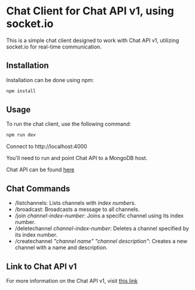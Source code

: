 # Chat Client for Chat API v1, using socket.io

This is a simple chat client designed to work with Chat API v1, utilizing socket.io for real-time communication.

## Installation

Installation can be done using npm:

```bash
npm install
```

## Usage

To run the chat client, use the following command:

```bash
npm run dev
```

Connect to http://localhost:4000

You'll need to run and point Chat API to a MongoDB host.

Chat API can be found [here](https://github.com/InternetKungen/chat-API_v1)

## Chat Commands

- /listchannels: Lists channels with _index numbers_.
- /broadcast: Broadcasts a message to all channels.
- /join _channel-index-number_: Joins a specific channel using its index number.
- /deletechannel _channel-index-number_: Deletes a channel specified by its index number.
- /createchannel _"channel name"_ _"channel description"_: Creates a new channel with a name and description.

## Link to Chat API v1

For more information on the Chat API v1, visit [this link](https://github.com/InternetKungen/chat-API_v1)
